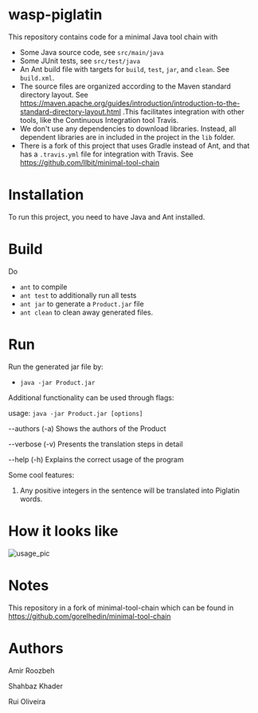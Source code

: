 # wasp-piglatin

This repository contains code for a minimal Java tool chain with

* Some Java source code, see `src/main/java`
* Some JUnit tests, see `src/test/java`
* An Ant build file with targets for `build`, `test`, `jar`, and `clean`. See `build.xml`.
* The source files are organized according to the Maven standard directory layout. See https://maven.apache.org/guides/introduction/introduction-to-the-standard-directory-layout.html .This facilitates integration with other tools, like the Continuous Integration tool Travis.
* We don't use any dependencies to download libraries. Instead, all dependent libraries are in included in the project in the `lib` folder.
* There is a fork of this project that uses Gradle instead of Ant, and that has a `.travis.yml` file for integration with Travis. See https://github.com/llbit/minimal-tool-chain

# Installation

To run this project, you need to have Java and Ant installed.

# Build

Do
* `ant` to compile
* `ant test` to additionally run all tests
* `ant jar` to generate a `Product.jar` file
* `ant clean` to clean away generated files.

# Run

Run the generated jar file by:
* `java -jar Product.jar`

Additional functionality can be used through flags:

usage: `java -jar Product.jar [options]`

--authors (-a)     Shows the authors of the Product

--verbose (-v)     Presents the translation steps in detail

--help    (-h)     Explains the correct usage of the program


Some cool features:
1. Any positive integers in the sentence will be translated into Piglatin words.

# How it looks like

![usage_pic](https://cloud.githubusercontent.com/assets/5601815/23937053/bee88518-0955-11e7-8fab-b89e0c050f81.png)

# Notes

This repository in a fork of minimal-tool-chain which can be found in https://github.com/gorelhedin/minimal-tool-chain

# Authors

Amir Roozbeh

Shahbaz Khader

Rui Oliveira
